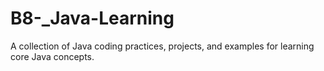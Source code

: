# B8-_Java-Learning
A collection of Java coding practices, projects, and examples for learning core Java concepts.
